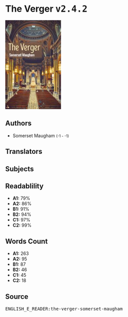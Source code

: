 # The Verger <kbd>v2.4.2</kbd>

![](./cover.medium.jpg "")

## Authors


 - Somerset Maugham <small>(-1 - -1)</small>

## Translators



## Subjects



## Readablility


 - **A1:** 79%
 - **A2:** 86%
 - **B1:** 91%
 - **B2:** 94%
 - **C1:** 97%
 - **C2:** 99%

## Words Count


 - **A1:** 263
 - **A2:** 95
 - **B1:** 87
 - **B2:** 46
 - **C1:** 45
 - **C2:** 18

## Source


<kbd>ENGLISH_E_READER:the-verger-somerset-maugham</kbd>
